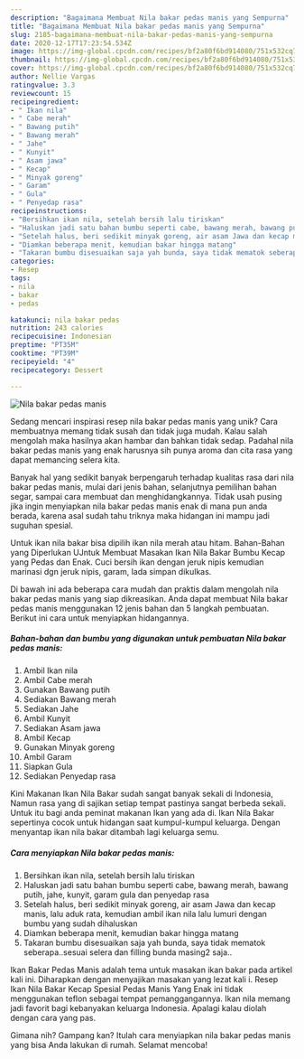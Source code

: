 ```yaml
---
description: "Bagaimana Membuat Nila bakar pedas manis yang Sempurna"
title: "Bagaimana Membuat Nila bakar pedas manis yang Sempurna"
slug: 2185-bagaimana-membuat-nila-bakar-pedas-manis-yang-sempurna
date: 2020-12-17T17:23:54.534Z
image: https://img-global.cpcdn.com/recipes/bf2a80f6bd914080/751x532cq70/nila-bakar-pedas-manis-foto-resep-utama.jpg
thumbnail: https://img-global.cpcdn.com/recipes/bf2a80f6bd914080/751x532cq70/nila-bakar-pedas-manis-foto-resep-utama.jpg
cover: https://img-global.cpcdn.com/recipes/bf2a80f6bd914080/751x532cq70/nila-bakar-pedas-manis-foto-resep-utama.jpg
author: Nellie Vargas
ratingvalue: 3.3
reviewcount: 15
recipeingredient:
- " Ikan nila"
- " Cabe merah"
- " Bawang putih"
- " Bawang merah"
- " Jahe"
- " Kunyit"
- " Asam jawa"
- " Kecap"
- " Minyak goreng"
- " Garam"
- " Gula"
- " Penyedap rasa"
recipeinstructions:
- "Bersihkan ikan nila, setelah bersih lalu tiriskan"
- "Haluskan jadi satu bahan bumbu seperti cabe, bawang merah, bawang putih, jahe, kunyit, garam gula dan penyedap rasa"
- "Setelah halus, beri sedikit minyak goreng, air asam Jawa dan kecap manis, lalu aduk rata, kemudian ambil ikan nila lalu lumuri dengan bumbu yang sudah dihaluskan"
- "Diamkan beberapa menit, kemudian bakar hingga matang"
- "Takaran bumbu disesuaikan saja yah bunda, saya tidak mematok seberapa..sesuai selera dan filling bunda masing2 saja.."
categories:
- Resep
tags:
- nila
- bakar
- pedas

katakunci: nila bakar pedas 
nutrition: 243 calories
recipecuisine: Indonesian
preptime: "PT35M"
cooktime: "PT39M"
recipeyield: "4"
recipecategory: Dessert

---
```



![Nila bakar pedas manis](https://img-global.cpcdn.com/recipes/bf2a80f6bd914080/751x532cq70/nila-bakar-pedas-manis-foto-resep-utama.jpg)

Sedang mencari inspirasi resep nila bakar pedas manis yang unik? Cara membuatnya memang tidak susah dan tidak juga mudah. Kalau salah mengolah maka hasilnya akan hambar dan bahkan tidak sedap. Padahal nila bakar pedas manis yang enak harusnya sih punya aroma dan cita rasa yang dapat memancing selera kita.

Banyak hal yang sedikit banyak berpengaruh terhadap kualitas rasa dari nila bakar pedas manis, mulai dari jenis bahan, selanjutnya pemilihan bahan segar, sampai cara membuat dan menghidangkannya. Tidak usah pusing jika ingin menyiapkan nila bakar pedas manis enak di mana pun anda berada, karena asal sudah tahu triknya maka hidangan ini mampu jadi suguhan spesial.

Untuk ikan nila bakar bisa dipilih ikan nila merah atau hitam. Bahan-Bahan yang Diperlukan UJntuk Membuat Masakan Ikan Nila Bakar Bumbu Kecap yang Pedas dan Enak. Cuci bersih ikan dengan jeruk nipis kemudian marinasi dgn jeruk nipis, garam, lada simpan dikulkas.


Di bawah ini ada beberapa cara mudah dan praktis dalam mengolah nila bakar pedas manis yang siap dikreasikan. Anda dapat membuat Nila bakar pedas manis menggunakan 12 jenis bahan dan 5 langkah pembuatan. Berikut ini cara untuk menyiapkan hidangannya.

<!--inarticleads1-->

##### Bahan-bahan dan bumbu yang digunakan untuk pembuatan Nila bakar pedas manis:

1. Ambil  Ikan nila
1. Ambil  Cabe merah
1. Gunakan  Bawang putih
1. Sediakan  Bawang merah
1. Sediakan  Jahe
1. Ambil  Kunyit
1. Sediakan  Asam jawa
1. Ambil  Kecap
1. Gunakan  Minyak goreng
1. Ambil  Garam
1. Siapkan  Gula
1. Sediakan  Penyedap rasa


Kini Makanan Ikan Nila Bakar sudah sangat banyak sekali di Indonesia, Namun rasa yang di sajikan setiap tempat pastinya sangat berbeda sekali. Untuk itu bagi anda peminat makanan Ikan yang ada di. Ikan Nila Bakar sepertinya cocok untuk hidangan saat kumpul-kumpul keluarga. Dengan menyantap ikan nila bakar ditambah lagi keluarga semu. 

<!--inarticleads2-->

##### Cara menyiapkan Nila bakar pedas manis:

1. Bersihkan ikan nila, setelah bersih lalu tiriskan
1. Haluskan jadi satu bahan bumbu seperti cabe, bawang merah, bawang putih, jahe, kunyit, garam gula dan penyedap rasa
1. Setelah halus, beri sedikit minyak goreng, air asam Jawa dan kecap manis, lalu aduk rata, kemudian ambil ikan nila lalu lumuri dengan bumbu yang sudah dihaluskan
1. Diamkan beberapa menit, kemudian bakar hingga matang
1. Takaran bumbu disesuaikan saja yah bunda, saya tidak mematok seberapa..sesuai selera dan filling bunda masing2 saja..


Ikan Bakar Pedas Manis adalah tema untuk masakan ikan bakar pada artikel kali ini. Diharapkan dengan menyajikan masakan yang lezat kali i. Resep Ikan Nila Bakar Kecap Spesial Pedas Manis Yang Enak ini tidak menggunakan teflon sebagai tempat pemanggangannya. Ikan nila memang jadi favorit bagi kebanyakan keluarga Indonesia. Apalagi kalau diolah dengan cara yang pas. 

Gimana nih? Gampang kan? Itulah cara menyiapkan nila bakar pedas manis yang bisa Anda lakukan di rumah. Selamat mencoba!
